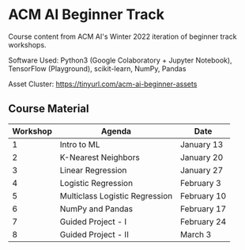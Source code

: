 # ACM AI Beginner Track

Course content from ACM AI's Winter 2022 iteration of beginner track workshops.

Software Used: Python3 (Google Colaboratory + Jupyter Notebook), TensorFlow (Playground), scikit-learn, NumPy, Pandas 

Asset Cluster: https://tinyurl.com/acm-ai-beginner-assets

## Course Material

Workshop | Agenda | Date  
--- | --- | --- 
1 |  Intro to ML | January 13
2 |  K-Nearest Neighbors | January 20
3 |  Linear Regression | January 27
4 |  Logistic Regression | February 3 
5 |  Multiclass Logistic Regression | February 10
6 |  NumPy and Pandas | February 17
7 |  Guided Project - I | February 24
8 |  Guided Project - II | March 3
